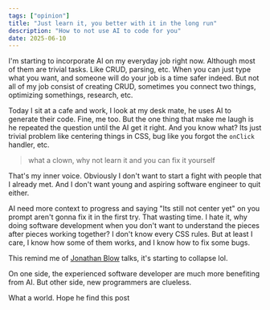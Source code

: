 ```yaml
---
tags: ["opinion"]
title: "Just learn it, you better with it in the long run"
description: "How to not use AI to code for you"
date: 2025-06-10
---
```


I'm starting to incorporate AI on my everyday job right now. Although most of them are trivial tasks. Like CRUD, parsing, etc. When you can just type what you want, and someone will do your job is a time safer indeed. But not all of my job consist of creating CRUD, sometimes you connect two things, optimizing somethings, research, etc.

Today I sit at a cafe and work, I look at my desk mate, he uses AI to generate their code. Fine, me too. But the one thing that make me laugh is he repeated the question until the AI get it right. And you know what? Its just trivial problem like centering things in CSS, bug like you forgot the `onClick` handler, etc.

> what a clown, why not learn it and you can fix it yourself

That's my inner voice. Obviously I don't want to start a fight with people that I already met. And I don't want young and aspiring software engineer to quit either.

AI need more context to progress and saying "Its still not center yet" on you prompt aren't gonna fix it in the first try. That wasting time. I hate it, why doing software development when you don't want to understand the pieces after pieces working together? I don't know every CSS rules. But at least I care, I know how some of them works, and I know how to fix some bugs.

This remind me of [Jonathan Blow](https://www.youtube.com/watch?v=ZSRHeXYDLko) talks, it's starting to collapse lol.

On one side, the experienced software developer are much more benefiting from AI. But other side, new programmers are clueless.

What a world. Hope he find this post
